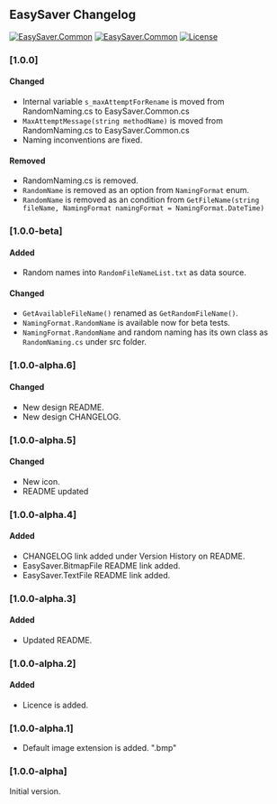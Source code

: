 ## EasySaver Changelog
[![EasySaver.Common](https://img.shields.io/nuget/v/EasySaver.Common.svg)](https://www.nuget.org/packages/EasySaver.Common/) [![EasySaver.Common](https://img.shields.io/nuget/dt/EasySaver.Common.svg)](https://www.nuget.org/packages/EasySaver.Common/) [![License](https://img.shields.io/github/license/meokullu/EasySaver.svg)](https://github.com/meokullu/EasySaver/blob/master/LICENSE)

<!--
### [Unreleased]

#### Added

#### Changed

#### Removed
-->

### [1.0.0]

#### Changed
* Internal variable `s_maxAttemptForRename` is moved from RandomNaming.cs to EasySaver.Common.cs
* `MaxAttemptMessage(string methodName)` is moved from RandomNaming.cs to EasySaver.Common.cs
* Naming inconventions are fixed.

#### Removed
* RandomNaming.cs is removed.
* `RandomName` is removed as an option from `NamingFormat` enum.
* `RandomName` is removed as an condition from `GetFileName(string fileName, NamingFormat namingFormat = NamingFormat.DateTime)`

### [1.0.0-beta]
#### Added
* Random names into `RandomFileNameList.txt` as data source.

#### Changed
* `GetAvailableFileName()` renamed as `GetRandomFileName()`.
* `NamingFormat.RandomName` is available now for beta tests.
* `NamingFormat.RandomName` and random naming has its own class as `RandomNaming.cs` under src folder.

### [1.0.0-alpha.6]

#### Changed
* New design README.
* New design CHANGELOG.

### [1.0.0-alpha.5]

#### Changed
* New icon.
* README updated

### [1.0.0-alpha.4]

#### Added
* CHANGELOG link added under Version History on README.
* EasySaver.BitmapFile README link added.
* EasySaver.TextFile README link added.

### [1.0.0-alpha.3]

#### Added
* Updated README.

### [1.0.0-alpha.2]

#### Added
* Licence is added.

### [1.0.0-alpha.1]
* Default image extension is added. ".bmp"

### [1.0.0-alpha]
Initial version.
